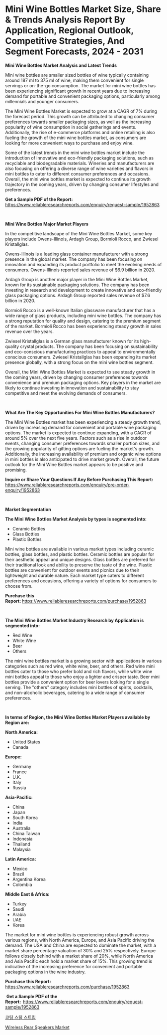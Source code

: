 <p><h1>Mini Wine Bottles Market Size, Share & Trends Analysis Report By Application, Regional Outlook, Competitive Strategies, And Segment Forecasts, 2024 - 2031</h1></p><p><strong>Mini Wine Bottles Market Analysis and Latest Trends</strong></p>
<p><p>Mini wine bottles are smaller sized bottles of wine typically containing around 187 ml to 375 ml of wine, making them convenient for single servings or on-the-go consumption. The market for mini wine bottles has been experiencing significant growth in recent years due to increasing demand for portable and convenient packaging options, particularly among millennials and younger consumers.</p><p>The Mini Wine Bottles Market is expected to grow at a CAGR of 7% during the forecast period. This growth can be attributed to changing consumer preferences towards smaller packaging sizes, as well as the increasing popularity of wine consumption in social gatherings and events. Additionally, the rise of e-commerce platforms and online retailing is also fueling the growth of the mini wine bottles market, as consumers are looking for more convenient ways to purchase and enjoy wine.</p><p>Some of the latest trends in the mini wine bottles market include the introduction of innovative and eco-friendly packaging solutions, such as recyclable and biodegradable materials. Wineries and manufacturers are also focusing on offering a diverse range of wine varieties and flavors in mini bottles to cater to different consumer preferences and occasions. Overall, the mini wine bottles market is expected to continue its growth trajectory in the coming years, driven by changing consumer lifestyles and preferences.</p></p>
<p><strong>Get a Sample PDF of the Report:&nbsp;</strong> <a href="https://www.reliableresearchreports.com/enquiry/request-sample/1952863">https://www.reliableresearchreports.com/enquiry/request-sample/1952863</a></p>
<p>&nbsp;</p>
<p><strong>Mini Wine Bottles Major Market Players</strong></p>
<p><p>In the competitive landscape of the Mini Wine Bottles Market, some key players include Owens-Illinois, Ardagh Group, Bormioli Rocco, and Zwiesel Kristallglas.</p><p>Owens-Illinois is a leading glass container manufacturer with a strong presence in the global market. The company has been focusing on innovation and expanding its product portfolio to meet the evolving needs of consumers. Owens-Illinois reported sales revenue of $6.9 billion in 2020.</p><p>Ardagh Group is another major player in the Mini Wine Bottles Market, known for its sustainable packaging solutions. The company has been investing in research and development to create innovative and eco-friendly glass packaging options. Ardagh Group reported sales revenue of $7.6 billion in 2020.</p><p>Bormioli Rocco is a well-known Italian glassware manufacturer that has a wide range of glass products, including mini wine bottles. The company has a strong reputation for quality and design, catering to the premium segment of the market. Bormioli Rocco has been experiencing steady growth in sales revenue over the years.</p><p>Zwiesel Kristallglas is a German glass manufacturer known for its high-quality crystal products. The company has been focusing on sustainability and eco-conscious manufacturing practices to appeal to environmentally conscious consumers. Zwiesel Kristallglas has been expanding its market presence globally, with a strong focus on the mini wine bottles segment.</p><p>Overall, the Mini Wine Bottles Market is expected to see steady growth in the coming years, driven by changing consumer preferences towards convenience and premium packaging options. Key players in the market are likely to continue investing in innovation and sustainability to stay competitive and meet the evolving demands of consumers.</p></p>
<p>&nbsp;</p>
<p><strong>What Are The Key Opportunities For Mini Wine Bottles Manufacturers?</strong></p>
<p><p>The Mini Wine Bottles market has been experiencing a steady growth trend, driven by increasing demand for convenient and portable wine packaging options. The market is expected to continue expanding, with a CAGR of around 5% over the next five years. Factors such as a rise in outdoor events, changing consumer preferences towards smaller portion sizes, and the growing popularity of gifting options are fueling the market's growth. Additionally, the increasing availability of premium and organic wine options in mini bottles is also anticipated to drive market growth. Overall, the future outlook for the Mini Wine Bottles market appears to be positive and promising.</p></p>
<p><strong>Inquire or Share Your Questions If Any Before Purchasing This Report:</strong> <a href="https://www.reliableresearchreports.com/enquiry/pre-order-enquiry/1952863">https://www.reliableresearchreports.com/enquiry/pre-order-enquiry/1952863</a></p>
<p>&nbsp;</p>
<p><strong>Market Segmentation</strong></p>
<p><strong>The Mini Wine Bottles Market Analysis by types is segmented into:</strong></p>
<p><ul><li>Ceramic Bottles</li><li>Glass Bottles</li><li>Plastic Bottles</li></ul></p>
<p><p>Mini wine bottles are available in various market types including ceramic bottles, glass bottles, and plastic bottles. Ceramic bottles are popular for their aesthetic appeal and unique designs. Glass bottles are preferred for their traditional look and ability to preserve the taste of the wine. Plastic bottles are convenient for outdoor events and picnics due to their lightweight and durable nature. Each market type caters to different preferences and occasions, offering a variety of options for consumers to choose from.</p></p>
<p><strong>Purchase this Report:&nbsp;</strong><a href="https://www.reliableresearchreports.com/purchase/1952863">https://www.reliableresearchreports.com/purchase/1952863</a></p>
<p>&nbsp;</p>
<p><strong>The Mini Wine Bottles Market Industry Research by Application is segmented into:</strong></p>
<p><ul><li>Red Wine</li><li>White Wine</li><li>Beer</li><li>Others</li></ul></p>
<p><p>The mini wine bottles market is a growing sector with applications in various categories such as red wine, white wine, beer, and others. Red wine mini bottles cater to those who prefer bold and rich flavors, while white wine mini bottles appeal to those who enjoy a lighter and crisper taste. Beer mini bottles provide a convenient option for beer lovers looking for a single serving. The "others" category includes mini bottles of spirits, cocktails, and non-alcoholic beverages, catering to a wide range of consumer preferences.</p></p>
<p>&nbsp;</p>
<p><strong>In terms of Region, the Mini Wine Bottles Market Players available by Region are:</strong></p>
<p>
    <p> <strong> North America: </strong>
        <ul>
            <li>United States</li>
            <li>Canada</li>
        </ul>
        </p> 
    <p> <strong> Europe: </strong>
        <ul>
            <li>Germany</li>
            <li>France</li>
            <li>U.K.</li>
            <li>Italy</li>
            <li>Russia</li>
        </ul>
        </p> 
    <p> <strong> Asia-Pacific: </strong>
        <ul>
            <li>China</li>
            <li>Japan</li>
            <li>South Korea</li>
            <li>India</li>
            <li>Australia</li>
            <li>China Taiwan</li>
            <li>Indonesia</li>
            <li>Thailand</li>
            <li>Malaysia</li>
        </ul>
        </p> 
    <p> <strong> Latin America: </strong>
        <ul>
            <li>Mexico</li>
            <li>Brazil</li>
            <li>Argentina Korea</li>
            <li>Colombia</li>
        </ul>
        </p> 
    <p> <strong> Middle East & Africa: </strong>
        <ul>
            <li>Turkey</li>
            <li>Saudi</li>
            <li>Arabia</li>
            <li>UAE</li>
            <li>Korea</li>
        </ul>
    </p>
    </p>
<p><p>The market for mini wine bottles is experiencing robust growth across various regions, with North America, Europe, and Asia Pacific driving the demand. The USA and China are expected to dominate the market, with a market share percentage valuation of 30% and 25% respectively. Europe follows closely behind with a market share of 20%, while North America and Asia Pacific each hold a market share of 15%. This growing trend is indicative of the increasing preference for convenient and portable packaging options in the wine industry.</p></p>
<p><strong>Purchase this Report: </strong><a href="https://www.reliableresearchreports.com/purchase/1952863">https://www.reliableresearchreports.com/purchase/1952863</a></p>
<p>&nbsp;<strong>Get a Sample PDF of the Report:&nbsp;&nbsp;</strong><a href="https://www.reliableresearchreports.com/enquiry/request-sample/1952863">https://www.reliableresearchreports.com/enquiry/request-sample/1952863</a></p>
<p><strong></strong></p>
<p><p><a href="https://github.com/lzuwsfreyoq70/Market-Research-Report-List-1/blob/main/70067545379.md">코팅 스틸 스트립</a></p><p><a href="https://github.com/santosh758595/Market-Research-Report-List-3/blob/main/wireless-rear-speakers-market.md">Wireless Rear Speakers Market</a></p></p>
